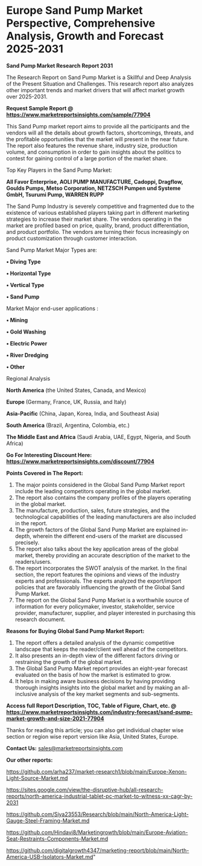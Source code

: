 # Europe Sand Pump Market Perspective, Comprehensive Analysis, Growth and Forecast 2025-2031

<strong>Sand Pump Market Research Report 2031</strong>

The Research Report on Sand Pump Market is a Skillful and Deep Analysis of the Present Situation and Challenges. This research report also analyzes other important trends and market drivers that will affect market growth over 2025-2031.

<strong>Request Sample Report @ <a href=https://www.marketreportsinsights.com/sample/77904>https://www.marketreportsinsights.com/sample/77904</a></strong>

This Sand Pump market report aims to provide all the participants and the vendors will all the details about growth factors, shortcomings, threats, and the profitable opportunities that the market will present in the near future. The report also features the revenue share, industry size, production volume, and consumption in order to gain insights about the politics to contest for gaining control of a large portion of the market share.

Top Key Players in the Sand Pump Market:

<strong>All Favor Enterprise, AOLI PUMP MANUFACTURE, Cadoppi, Dragflow, Goulds Pumps, Metso Corporation, NETZSCH Pumpen und Systeme GmbH, Tsurumi Pump, WARREN RUPP</strong>

The Sand Pump Industry is severely competitive and fragmented due to the existence of various established players taking part in different marketing strategies to increase their market share. The vendors operating in the market are profiled based on price, quality, brand, product differentiation, and product portfolio. The vendors are turning their focus increasingly on product customization through customer interaction.

Sand Pump Market Major Types are:

<strong>• Diving Type

• Horizontal Type

• Vertical Type

• Sand Pump</strong>

Market Major end-user applications :

<strong>• Mining

• Gold Washing

• Electric Power

• River Dredging

• Other</strong>

Regional Analysis

</u><strong><b>North America</b></strong> (the United States, Canada, and Mexico)

<strong><b>Europe </b></strong>(Germany, France, UK, Russia, and Italy)

<strong><b>Asia-Pacific</b></strong> (China, Japan, Korea, India, and Southeast Asia)

<strong><b>South America</b></strong> (Brazil, Argentina, Colombia, etc.)

<strong><b>The Middle East and Africa</b></strong> (Saudi Arabia, UAE, Egypt, Nigeria, and South Africa)

<strong>Go For Interesting Discount Here: <a href=https://www.marketreportsinsights.com/discount/77904>https://www.marketreportsinsights.com/discount/77904</a></strong>

<strong>Points Covered in The Report:</strong>
<ol>
  <li>The major points considered in the Global Sand Pump Market report include the leading competitors operating in the global market.</li>
  <li>The report also contains the company profiles of the players operating in the global market.</li>
  <li>The manufacture, production, sales, future strategies, and the technological capabilities of the leading manufacturers are also included in the report.</li>
  <li>The growth factors of the Global Sand Pump Market are explained in-depth, wherein the different end-users of the market are discussed precisely.</li>
  <li>The report also talks about the key application areas of the global market, thereby providing an accurate description of the market to the readers/users.</li>
  <li>The report incorporates the SWOT analysis of the market. In the final section, the report features the opinions and views of the industry experts and professionals. The experts analyzed the export/import policies that are favorably influencing the growth of the Global Sand Pump Market.</li>
  <li>The report on the Global Sand Pump Market is a worthwhile source of information for every policymaker, investor, stakeholder, service provider, manufacturer, supplier, and player interested in purchasing this research document.</li>
</ol>
<strong>Reasons for Buying Global Sand Pump Market Report:</strong>

<ol>
  <li>The report offers a detailed analysis of the dynamic competitive landscape that keeps the reader/client well ahead of the competitors.</li>
  <li>It also presents an in-depth view of the different factors driving or restraining the growth of the global market.</li>
  <li>The Global Sand Pump Market report provides an eight-year forecast evaluated on the basis of how the market is estimated to grow.</li>
  <li>It helps in making aware business decisions by having providing thorough insights insights into the global market and by making an all-inclusive analysis of the key market segments and sub-segments.</li>
</ol>
<strong>Access full Report Description, TOC, Table of Figure, Chart, etc. @ <a href=https://www.marketreportsinsights.com/industry-forecast/sand-pump-market-growth-and-size-2021-77904>https://www.marketreportsinsights.com/industry-forecast/sand-pump-market-growth-and-size-2021-77904</a></strong>


Thanks for reading this article; you can also get individual chapter wise section or region wise report version like Asia, United States, Europe.

<strong>Contact Us:</strong>
sales@marketreportsinsights.com

<strong>Our other reports:</strong>

<a href=https://github.com/arha237/market-research1/blob/main/Europe-Xenon-Light-Source-Market.md>https://github.com/arha237/market-research1/blob/main/Europe-Xenon-Light-Source-Market.md</a>

<a href=https://sites.google.com/view/the-disruptive-hub/all-research-reports/north-america-industrial-tablet-pc-market-to-witness-xx-cagr-by-2031>https://sites.google.com/view/the-disruptive-hub/all-research-reports/north-america-industrial-tablet-pc-market-to-witness-xx-cagr-by-2031</a>

<a href=https://github.com/Siya23553/Research/blob/main/North-America-Light-Gauge-Steel-Framing-Market.md>https://github.com/Siya23553/Research/blob/main/North-America-Light-Gauge-Steel-Framing-Market.md</a>

<a href=https://github.com/Hindavi8/Marketingrowth/blob/main/Europe-Aviation-Seat-Restraints-Components-Market.md>https://github.com/Hindavi8/Marketingrowth/blob/main/Europe-Aviation-Seat-Restraints-Components-Market.md</a>

<a href=https://github.com/digitalgrowth4347/marketing-report/blob/main/North-America-USB-Isolators-Market.md>https://github.com/digitalgrowth4347/marketing-report/blob/main/North-America-USB-Isolators-Market.md</a>"
